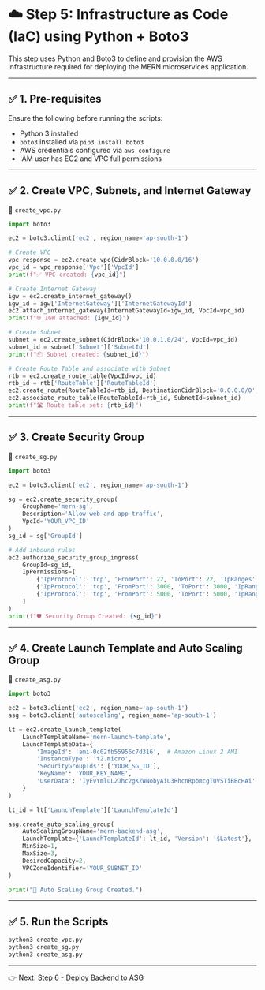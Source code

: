 # ☁️ Step 5: Infrastructure as Code (IaC) using Python + Boto3

This step uses Python and Boto3 to define and provision the AWS infrastructure required for deploying the MERN microservices application.

---

## ✅ 1. Pre-requisites

Ensure the following before running the scripts:
- Python 3 installed
- `boto3` installed via `pip3 install boto3`
- AWS credentials configured via `aws configure`
- IAM user has EC2 and VPC full permissions

---

## ✅ 2. Create VPC, Subnets, and Internet Gateway

📄 `create_vpc.py`
```python
import boto3

ec2 = boto3.client('ec2', region_name='ap-south-1')

# Create VPC
vpc_response = ec2.create_vpc(CidrBlock='10.0.0.0/16')
vpc_id = vpc_response['Vpc']['VpcId']
print(f"✅ VPC created: {vpc_id}")

# Create Internet Gateway
igw = ec2.create_internet_gateway()
igw_id = igw['InternetGateway']['InternetGatewayId']
ec2.attach_internet_gateway(InternetGatewayId=igw_id, VpcId=vpc_id)
print(f"🌐 IGW attached: {igw_id}")

# Create Subnet
subnet = ec2.create_subnet(CidrBlock='10.0.1.0/24', VpcId=vpc_id)
subnet_id = subnet['Subnet']['SubnetId']
print(f"📦 Subnet created: {subnet_id}")

# Create Route Table and associate with Subnet
rtb = ec2.create_route_table(VpcId=vpc_id)
rtb_id = rtb['RouteTable']['RouteTableId']
ec2.create_route(RouteTableId=rtb_id, DestinationCidrBlock='0.0.0.0/0', GatewayId=igw_id)
ec2.associate_route_table(RouteTableId=rtb_id, SubnetId=subnet_id)
print(f"🛣️ Route table set: {rtb_id}")
```

---

## ✅ 3. Create Security Group

📄 `create_sg.py`
```python
import boto3

ec2 = boto3.client('ec2', region_name='ap-south-1')

sg = ec2.create_security_group(
    GroupName='mern-sg',
    Description='Allow web and app traffic',
    VpcId='YOUR_VPC_ID'
)
sg_id = sg['GroupId']

# Add inbound rules
ec2.authorize_security_group_ingress(
    GroupId=sg_id,
    IpPermissions=[
        {'IpProtocol': 'tcp', 'FromPort': 22, 'ToPort': 22, 'IpRanges': [{'CidrIp': '0.0.0.0/0'}]},
        {'IpProtocol': 'tcp', 'FromPort': 3000, 'ToPort': 3000, 'IpRanges': [{'CidrIp': '0.0.0.0/0'}]},
        {'IpProtocol': 'tcp', 'FromPort': 5000, 'ToPort': 5000, 'IpRanges': [{'CidrIp': '0.0.0.0/0'}]}
    ]
)
print(f"🛡️ Security Group Created: {sg_id}")
```

---

## ✅ 4. Create Launch Template and Auto Scaling Group

📄 `create_asg.py`
```python
import boto3

ec2 = boto3.client('ec2', region_name='ap-south-1')
asg = boto3.client('autoscaling', region_name='ap-south-1')

lt = ec2.create_launch_template(
    LaunchTemplateName='mern-launch-template',
    LaunchTemplateData={
        'ImageId': 'ami-0c02fb55956c7d316',  # Amazon Linux 2 AMI
        'InstanceType': 't2.micro',
        'SecurityGroupIds': ['YOUR_SG_ID'],
        'KeyName': 'YOUR_KEY_NAME',
        'UserData': 'IyEvYmluL2Jhc2gKZWNobyAiU3RhcnRpbmcgTUVSTiBBcHAi'  # base64 shell script
    }
)

lt_id = lt['LaunchTemplate']['LaunchTemplateId']

asg.create_auto_scaling_group(
    AutoScalingGroupName='mern-backend-asg',
    LaunchTemplate={'LaunchTemplateId': lt_id, 'Version': '$Latest'},
    MinSize=1,
    MaxSize=3,
    DesiredCapacity=2,
    VPCZoneIdentifier='YOUR_SUBNET_ID'
)

print("🚀 Auto Scaling Group Created.")
```

---

## ✅ 5. Run the Scripts

```bash
python3 create_vpc.py
python3 create_sg.py
python3 create_asg.py
```

---

👉 Next: [Step 6 - Deploy Backend to ASG](../06_backend_asg)